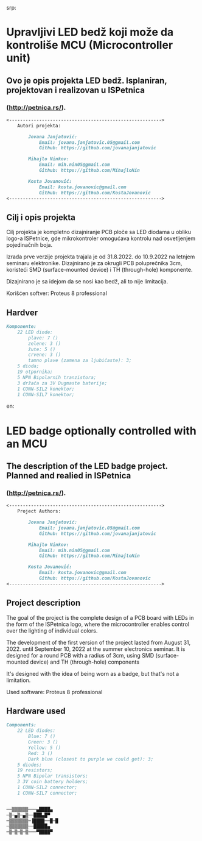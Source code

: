 srp:

# Upravljivi LED bedž koji može da kontroliše MCU (Microcontroller unit)

## Ovo je opis projekta LED bedž. Isplaniran, projektovan i realizovan u ISPetnica 
### (http://petnica.rs/).

```markdown
<-------------------------------------------------------->
    Autori projekta:

        Jovana Janjatović:
            Email: jovana.janjatovic.05@gmail.com
            Github: https://github.com/jovanajanjatovic

        Mihajlo Ninkov:
            Email: mih.nin05@gmail.com
            Github: https://github.com/MihajloNin

        Kosta Jovanović:
            Email: kosta.jovanovic@gmail.com
            Github: https://github.com/KostaJovanovic
<-------------------------------------------------------->
```

## Cilj i opis projekta

Cilj projekta je kompletno dizajniranje PCB ploče sa LED diodama u obliku logo-a ISPetnice, gde mikrokontroler omogućava kontrolu nad osvetljenjem pojedinačnih boja.

Izrada prve verzije projekta trajala je od 31.8.2022. do 10.9.2022 na letnjem seminaru elektronike.
Dizajnirano je za okrugli PCB poluprečnika 3cm, koristeći SMD (surface-mounted device) i TH (through-hole) komponente.

Dizajnirano je sa idejom da se nosi kao bedž, ali to nije limitacija.

Korišćen softver: 
    Proteus 8 professional

## Hardver

```markdown
Komponente:
    22 LED diode:
        plave: 7 ()
        zelene: 3 ()
        žute: 5 ()
        crvene: 3 ()
        tamno plave (zamena za ljubičaste): 3;
    5 dioda;
    19 otpornika;
    5 NPN Bipolarnih tranzistora;
    3 držača za 3V Dugmaste baterije;
    1 CONN-SIL2 konektor;
    1 CONN-SIL7 konektor;
```





en:

# LED badge optionally controlled with an MCU

## The description of the LED badge project. Planned and realied in ISPetnica 
### (http://petnica.rs/).

```markdown
<-------------------------------------------------------->
    Project Authors:

        Jovana Janjatović:
            Email: jovana.janjatovic.05@gmail.com
            Github: https://github.com/jovanajanjatovic

        Mihajlo Ninkov:
            Email: mih.nin05@gmail.com
            Github: https://github.com/MihajloNin

        Kosta Jovanović:
            Email: kosta.jovanovic@gmail.com
            Github: https://github.com/KostaJovanovic
<-------------------------------------------------------->
```
## Project description


The goal of the project is the complete design of a PCB board with LEDs in the form of the ISPetnica logo, where the microcontroller enables control over the lighting of individual colors.


The development of the first version of the project lasted from August 31, 2022. until September 10, 2022 at the summer electronics seminar.
It is designed for a round PCB with a radius of 3cm, using SMD (surface-mounted device) and TH (through-hole) components

It's designed with the idea of being worn as a badge, but that's not a limitation.

Used software: 
    Proteus 8 professional

## Hardware used

```markdown
Components:
    22 LED diodes:
        Blue: 7 ()
        Green: 3 ()
        Yellow: 5 ()
        Red: 3 ()
        Dark blue (closest to purple we could get): 3;
    5 diodes;
    19 resistors;
    5 NPN Bipolar transistors;
    3 3V coin battery holders;
    1 CONN-SIL2 connector;
    1 CONN-SIL7 connector;
```


```markdown

──▒▒▒▒▒▒───▄████▄
─▒─▄▒─▄▒──███▄█▀
─▒▒▒▒▒▒▒─▐████──█─█
─▒▒▒▒▒▒▒──█████▄
─▒─▒─▒─▒───▀████▀

```